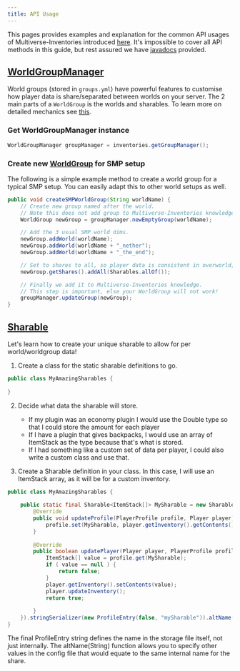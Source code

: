 ```yaml
---
title: API Usage
---
```


This pages provides examples and explanation for the common API usages of Multiverse-Inventories introduced [here](/core/developers/developer-api-starter). It's impossible to cover all API methods in this guide, but rest assured we have [javadocs](https://multiverse.github.io/Multiverse-Inventories/javadoc/latest/) provided.

## [WorldGroupManager](https://github.com/Multiverse/Multiverse-Inventories/blob/main/src/main/java/com/onarandombox/multiverseinventories/profile/WorldGroupManager.java)
World groups (stored in `groups.yml`) have powerful features to customise how player data is share/separated between worlds on your server. The 2 main parts of a `WorldGroup` is the worlds and sharables. To learn more on detailed mechanics see [this](/inventories/reference/sharing-details).

### Get WorldGroupManager instance
```java
WorldGroupManager groupManager = inventories.getGroupManager();
```

### Create new [WorldGroup](https://github.com/Multiverse/Multiverse-Inventories/blob/main/src/main/java/com/onarandombox/multiverseinventories/WorldGroup.java) for SMP setup
The following is a simple example method to create a world group for a typical SMP setup. You can easily adapt this to other world setups as well.
```java
public void createSMPWorldGroup(String worldName) {
    // Create new group named after the world. 
    // Note this does not add group to Multiverse-Inventories knowledge yet.
    WorldGroup newGroup = groupManager.newEmptyGroup(worldName); 

    // Add the 3 usual SMP world dims.
    newGroup.addWorld(worldName);
    newGroup.addWorld(worldName + "_nether");
    newGroup.addWorld(worldName + "_the_end");

    // Set to shares to all, so player data is consistent in overworld, nether and end.
    newGroup.getShares().addAll(Sharables.allOf());

    // Finally we add it to Multiverse-Inventories knowledge.
    // This step is important, else your WorldGroup will not work!
    groupManager.updateGroup(newGroup);
}
```



## [Sharable](https://github.com/Multiverse/Multiverse-Inventories/blob/main/src/main/java/com/onarandombox/multiverseinventories/share/Sharable.java)
Let's learn how to create your unique sharable to allow for per world/worldgroup data!

1. Create a class for the static sharable definitions to go.
```java
public class MyAmazingSharables {
    
}
```
2. Decide what data the sharable will store.
   * If my plugin was an economy plugin I would use the Double type so that I could store the amount for each player
   * If I have a plugin that gives backpacks, I would use an array of ItemStack as the type because that's what is stored.
   * If I had something like a custom set of data per player, I could also write a custom class and use that.

3. Create a Sharable definition in your class. In this case, I will use an ItemStack array, as it will be for a custom inventory.
```java
public class MyAmazingSharables {
            
    public static final Sharable<ItemStack[]> MySharable = new Sharable.Builder<ItemStack[]>("mySharable", ItemStack[].class, new SharableHandler<ItemStack[]>() {
        @Override
        public void updateProfile(PlayerProfile profile, Player player) {
            profile.set(MySharable, player.getInventory().getContents());
        }
                    
        @Override
        public boolean updatePlayer(Player player, PlayerProfile profile) {
            ItemStack[] value = profile.get(MySharable);
            if ( value == null ) {
                return false;
            }
            player.getInventory().setContents(value);
            player.updateInventory();
            return true;
                              
        }
    }).stringSerializer(new ProfileEntry(false, "mySharable")).altName("ms").build();
}
```
The final ProfileEntry string defines the name in the storage file itself, not just internally. The altName(String) function allows you to specify other values in the config file that would equate to the same internal name for the share.

